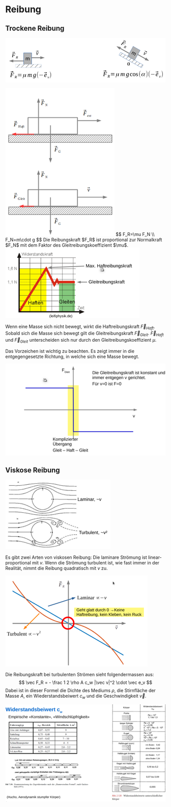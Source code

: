 # Reibung

## Trockene Reibung

![image-20230323145744037](res/Reibung/image-20230323145744037.png)

<img src="res/Reibung/image-20230323150737409.png" alt="image-20230323150737409" style="zoom:67%;" />
$$
F_R=\mu F_N \\
F_N=m\cdot g
$$
Die Reibungskraft $F_R$ ist proportional zur Normalkraft $F_N$ mit dem Faktor des Gleitreibungskoeffizient $\mu$.

<img src="res/Reibung/image-20230323150123865.png" alt="image-20230323150123865" style="zoom:50%;" />

Wenn eine Masse sich nicht bewegt, wirkt die Haftreibungskraft $\vec F_{Haft}$. Sobald sich die Masse sich bewegt gilt die Gleitreibungskraft $\vec F_{Gleit}$. $\vec F_{Haft}$ und $\vec F_{Gleit}$ unterscheiden sich nur durch den Gleitreibungskoeffizient $\mu$.

Das Vorzeichen ist wichtig zu beachten. Es zeigt immer in die entgegengesetzte Richtung, in welche sich eine Masse bewegt.

<img src="res/Reibung/image-20230323151339684.png" alt="image-20230323151339684" style="zoom:50%;" />

## Viskose Reibung

<img src="res/Reibung/image-20230323151735315.png" alt="image-20230323151735315" style="zoom:50%;" />

Es gibt zwei Arten von viskosen Reibung: Die laminare Strömung ist linear-proportional mit $v$. Wenn die Strömung turbulent ist, wie fast immer in der Realität, nimmt die Reibung quadratisch mit $v$ zu.

<img src="res/Reibung/image-20230323152445473.png" alt="image-20230323152445473" style="zoom:50%;" />

Die Reibungskraft bei turbulenten Strömen sieht folgendermassen aus:
$$
\vec F_R = - \frac 1 2 \rho A c_w |\vec v|^2 \cdot \vec e_v
$$
Dabei ist in dieser Formel die Dichte des Mediums $\rho$, die Stirnfläche der Masse $A$, ein Wiederstandsbeiwert $c_w$ und die Geschwindigkeit $\vec v$.

![image-20230323152740614](res/Reibung/image-20230323152740614.png)